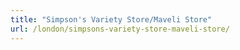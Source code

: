 ```yaml
---
title: "Simpson's Variety Store/Maveli Store"
url: /london/simpsons-variety-store-maveli-store/
---
```

